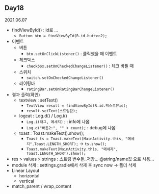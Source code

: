 ## Day18
2021.06.07

- findViewById() : id로 ...
  - `Button btn = findViewById(R.id.button2);`
- 이벤트
  - 버튼
    - `btn.setOnClickListener()` : 클릭했을 때 이벤트
  - 체크박스
    - `checkbox.setOnCheckedChangeListener()` : 체크 바뀔 때
  - 스위치
    - `switch.setOnCheckedChangeListener()`
  - 레이팅바
    - `ratingBar.setOnRatingBarChangeListener()`
- 결과 출력(확인)
  - textview : setText()
    - `TextView result = findViewById(R.id.텍스트뷰id);`
    - `result.setText(스트링값);`
  - logcat : Log.d() / Log.i()
    - `Log.i(태그, 메세지);` : info에 나옴
    - `Log.d("버튼2:", "" + count);` : debug에 나옴
  - toast : Toast.makeText().show();
    - `Toast ts = Toast.makeText(MainActivity.this, "메세지",Toast.LENGTH_SHORT);` -> `ts.show();`
    - `Toast.makeText(MainActivity.this, "메세지", Toast.LENGTH_SHORT).show();`
- res > values > strings : 스트링 변수들..저장... @string/name값 으로 사용...
- module 삭제 : settings.gradle에서 삭제 후 sync now -> 폴더 삭제
- Linear Layout
  - horizontal
  - vertical
- match_parent / wrap_content

